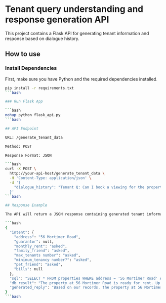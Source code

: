 # Tenant query understanding and response generation API

This project contains a Flask API for generating tenant information and response based on dialogue history.

## How to use

### Install Dependencies

First, make sure you have Python and the required dependencies installed.

```bash
pip install -r requirements.txt
```bash

### Run Flask App

```bash
nohup python flask_api.py
```bash

## API Endpoint

URL: /generate_tenant_data

Method: POST

Response Format: JSON

```bash
curl -X POST \
  http://your-api-host/generate_tenant_data \
  -H 'Content-Type: application/json' \
  -d '{
    "dialogue_history": "Tenant Q: Can I book a viewing for the property at 56 Mortimer road tomorrow at 3pm?\nAgent: OK, let me check some information first. Do you intend to rent a property with your kids?\nTenant Q: yes\nAgent: Do you keep any pets\nTenant: Yes, we have a dog."
  }'
```bash

## Response Example

The API will return a JSON response containing generated tenant information data.

```bash
{
  "intent": {
    "address": "56 Mortimer Road",
    "guarantor": null,
    "monthly_rent": "asked",
    "family_friend": "asked",
    "max_tenants number": "asked",
    "minimum_tenancy number?": "asked",
    "pet_friend": "asked",
    "bills": null
  },
  "sql": "SELECT * FROM properties WHERE address = '56 Mortimer Road' AND family_friend = 1 AND pet_friend = 1",
  "db_result": "The property at 56 Mortimer Road is ready for rent. Up to 2 tenants are allowed. Minimum tenancy period is 12 months. Your pet is allowed.",
  "generated_reply": "Based on our records, the property at 56 Mortimer Road is ready for rent. Your pet is allowed. Please feel free to contact us for more details. Thank you!"
}
```bash

